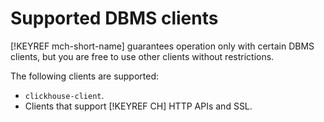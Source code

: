 # Supported DBMS clients

[!KEYREF mch-short-name] guarantees operation only with certain DBMS clients, but you are free to use other clients without restrictions.

The following clients are supported:

- `clickhouse-client`.
- Clients that support [!KEYREF CH] HTTP APIs and SSL.


